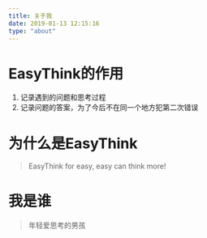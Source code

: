 ```yaml
---
title: 关于我
date: 2019-01-13 12:15:16
type: "about"
---
```


# EasyThink的作用
1. 记录遇到的问题和思考过程
2. 记录问题的答案，为了今后不在同一个地方犯第二次错误

# 为什么是EasyThink
> EasyThink for easy, easy can think more!

# 我是谁
> 年轻爱思考的男孩
